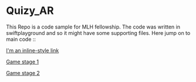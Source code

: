 # Quizy_AR
This Repo is a code sample for MLH fellowship.
The code was written in swiftplayground and so it might have some supporting files.
Here jump on to main code ::



[I'm an inline-style link](https://www.google.com)

[Game stage 1](https://github.com/paraschhugani/Quizy_AR/blob/main/QuizyAR.playground/Pages/Game%20Stage%201.xcplaygroundpage/Contents.swift)

[Game stage 2](https://github.com/paraschhugani/Quizy_AR/blob/main/QuizyAR.playground/Pages/Game%20Stage%202.xcplaygroundpage/Contents.swift)
